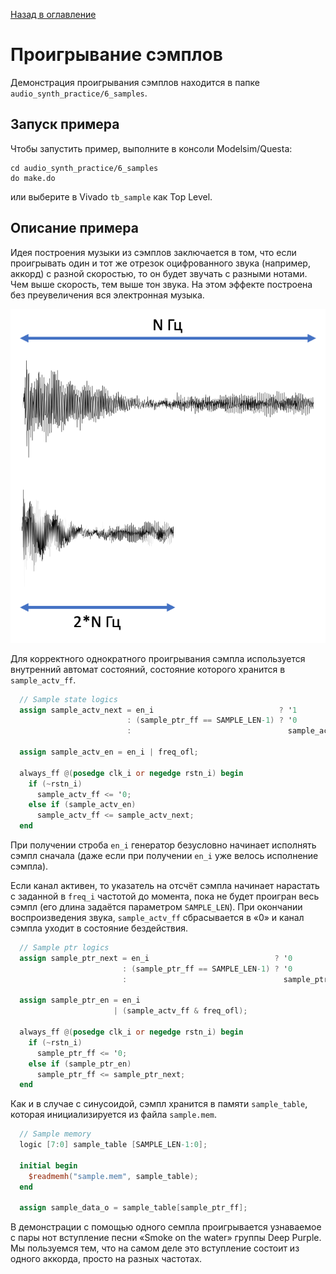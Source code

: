 [Назад в оглавление](../README.md)

# Проигрывание сэмплов

Демонстрация проигрывания сэмплов находится в папке `audio_synth_practice/6_samples`.


## Запуск примера
Чтобы запустить пример, выполните в консоли Modelsim/Questa:
```
cd audio_synth_practice/6_samples
do make.do
```

или выберите в Vivado `tb_sample` как Top Level.

## Описание примера

Идея построения музыки из сэмплов заключается в том, что если проигрывать один и тот же отрезок оцифрованного звука (например, аккорд) с разной скоростью, то он будет звучать с разными нотами. Чем выше скорость, тем выше тон звука. На этом эффекте построена без преувеличения вся электронная музыка.

![Alt text](../img/image-8.png)


Для корректного однократного проигрывания сэмпла используется внутренний автомат состояний, состояние которого хранится в `sample_actv_ff`.

```verilog
  // Sample state logics
  assign sample_actv_next = en_i                            ? '1
                          : (sample_ptr_ff == SAMPLE_LEN-1) ? '0
                          :                                   sample_actv_ff;

  assign sample_actv_en = en_i | freq_ofl;

  always_ff @(posedge clk_i or negedge rstn_i) begin
    if (~rstn_i)
      sample_actv_ff <= '0;
    else if (sample_actv_en)
      sample_actv_ff <= sample_actv_next;
  end
```

При получении строба `en_i` генератор безусловно начинает исполнять сэмпл сначала (даже если при получении `en_i` уже велось исполнение сэмпла). 

Если канал активен, то указатель на отсчёт сэмпла начинает нарастать с заданной в `freq_i` частотой до момента, пока не будет проигран весь сэмпл (его длина задаётся параметром `SAMPLE_LEN`). При окончании воспроизведения звука, `sample_actv_ff` сбрасывается в «0» и канал сэмпла уходит в состояние бездействия.

```verilog
  // Sample ptr logics
  assign sample_ptr_next = en_i                            ? '0
                         : (sample_ptr_ff == SAMPLE_LEN-1) ? '0
                         :                                   sample_ptr_ff + 1;

  assign sample_ptr_en = en_i
                       | (sample_actv_ff & freq_ofl);

  always_ff @(posedge clk_i or negedge rstn_i) begin
    if (~rstn_i)
      sample_ptr_ff <= '0;
    else if (sample_ptr_en)
      sample_ptr_ff <= sample_ptr_next;
  end
```

Как и в случае с синусоидой, сэмпл хранится в памяти `sample_table`, которая инициализируется из файла `sample.mem`.

```verilog
  // Sample memory
  logic [7:0] sample_table [SAMPLE_LEN-1:0];

  initial begin
    $readmemh("sample.mem", sample_table);
  end

  assign sample_data_o = sample_table[sample_ptr_ff];
```

В демонстрации с помощью одного семпла проигрывается узнаваемое с пары нот вступление песни «Smoke on the water» группы Deep Purple. Мы пользуемся тем, что на самом деле это вступление состоит из одного аккорда, просто на разных частотах.
